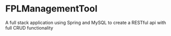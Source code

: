 # FPLManagementTool

A full stack application using Spring and MySQL to create a RESTful api with full CRUD functionality
